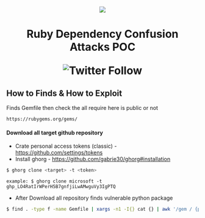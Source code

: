 <h1 align="center">
    <a href="https://www.youtube.com/@techghoshal"><img src="https://github.com/techghoshal/Fix-Grub-Boot-Menu/assets/85815644/26ed3a3f-a1e6-452c-b2ac-cac5c3d7478e"></a>
<h1 align="center">Ruby Dependency Confusion Attacks POC
<p align="center"><img alt="Twitter Follow" src="https://img.shields.io/twitter/follow/techghoshal?style=social"></p>
</h1>
  
  
## How to Finds & How to Exploit
    
Finds Gemfile then check the all require here is public or not
    
`https://rubygems.org/gems/`

#### Download all target github repository
 
 - Crate personal access tokens (classic) - https://github.com/settings/tokens 
 - Install ghorg - https://github.com/gabrie30/ghorg#installation
    
 ```bash
$ ghorg clone <target> -t <token>
```
`example: $ ghorg clone microsoft -t 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`
    
- After Download all repository finds vulnerable python package 
    
```bash
$ find . -type f -name Gemfile | xargs -n1 -I{} cat {} | awk '/gem / {print}' | grep gem | cut -d "'" -f2 | sort -u | tr -d "'" | tr -d "," |  xargs -n1 -I{} echo "https://rubygems.org/gems/{}" |  httpx -status-code -silent -content-length -mc 404
```
 
    
    
    
    
    
    
    
